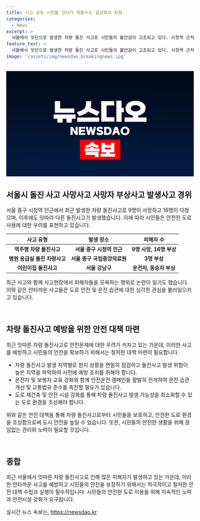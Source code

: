 ```yaml
---
title: 사고 공포 시민들 걷다가 죽을수도 일상화의 위험
categories:
  - News
excerpt: >
  서울에서 잇단으로 발생한 차량 돌진 사고로 시민들의 불안감이 고조되고 있다. 시청역 근처에서의 참사가 인근 주민들에게 충격을 안겨주며, 사람들은 사고 직전의 피해자들이 일상적으로 보였다는 점에 더욱 충격을 받았다. 이러한 상황에서 횡단보도에서도 주의를 기울이는 사람들이 늘어나고 있으며, 사고 희생자를 모욕하는 행동 또한 발생하고 있다. 현재 경찰은 해당 사건들에 대해 수사 중에 있으며, 사고로부터 시민들이 안전하게 보호될 수 있도록 노력하고 있다.
feature_text: >
  서울에서 잇단으로 발생한 차량 돌진 사고로 시민들의 불안감이 고조되고 있다. 시청역 근처에서의 참사가 인근 주민들에게 충격을 안겨주며, 사람들은 사고 직전의 피해자들이 일상적으로 보였다는 점에 더욱 충격을 받았다. 이러한 상황에서 횡단보도에서도 주의를 기울이는 사람들이 늘어나고 있으며, 사고 희생자를 모욕하는 행동 또한 발생하고 있다. 현재 경찰은 해당 사건들에 대해 수사 중에 있으며, 사고로부터 시민들이 안전하게 보호될 수 있도록 노력하고 있다.
image: '/assets/img/newsdao_breakingnews.jpg'
---
```


<p><img src="/assets/img/newsdao_breakingnews.jpg" alt="cryptoinkorea 속보" /></p>

<h2 data-ke-size="size26">서울시 돌진 사고 사망사고 사망자 부상사고 발생사고 경위</h2>

<p data-ke-size="size16">서울 중구 시청역 인근에서 최근 발생한 차량 돌진사고로 9명이 사망하고 16명이 다쳤으며, 이후에도 잇따라 다른 돌진사고가 발생했습니다. 이에 따라 시민들은 안전한 도로 사용에 대한 우려를 표현하고 있습니다.</p>

<table>
    <thead>
        <tr>
            <th><b>사고 유형</b></th>
            <th><b>발생 장소</b></th>
            <th><b>피해자 수</b></th>
        </tr>
    </thead>
    <tbody>
        <tr>
            <td style="text-align: center; height: 17px;"><b>역주행 차량 돌진사고</b></td>
            <td style="text-align: center; height: 17px;"><b>서울 중구 시청역 인근</b></td>
            <td style="text-align: center; height: 17px;"><b>9명 사망, 16명 부상</b></td>
        </tr>
        <tr>
            <td style="text-align: center; height: 17px;"><b>병원 응급실 돌진 차량사고</b></td>
            <td style="text-align: center; height: 17px;"><b>서울 중구 국립중앙의료원</b></td>
            <td style="text-align: center; height: 17px;"><b>3명 부상</b></td>
        </tr>
        <tr>
            <td style="text-align: center; height: 17px;"><b>어린이집 돌진사고</b></td>
            <td style="text-align: center; height: 17px;"><b>서울 강남구</b></td>
            <td style="text-align: center; height: 17px;"><b>운전자, 동승자 부상</b></td>
        </tr>
    </tbody>
</table>

<p data-ke-size="size16">최근 사고와 함께 사고현장에서 피해자들을 모욕하는 행위로 논란이 일기도 했습니다. 이와 같은 안타까운 사고들은 도로 안전 및 운전 습관에 대한 심각한 관심을 불러일으키고 있습니다.</p>

<p><br></p>

<h2 data-ke-size="size26">차량 돌진사고 예방을 위한 안전 대책 마련</h2>

<p data-ke-size="size16">최근 잇따른 차량 돌진사고로 안전문제에 대한 우려가 커지고 있는 가운데, 이러한 사고를 예방하고 시민들의 안전을 확보하기 위해서는 철저한 대책 마련이 필요합니다.</p>

<ul>
    <li>차량 돌진사고 발생 지역별로 현지 상황을 면밀히 점검하고 돌진사고 발생 위험이 높은 지역을 파악하여 사전에 예방 조치를 취해야 합니다.</li>
    <li>운전자 및 보행자 교육 강화와 함께 안전운전 캠페인을 활발히 전개하여 운전 습관 개선 및 교통법규 준수를 촉진할 필요가 있습니다.</li>
    <li>도로 재건축 및 안전 시설 강화를 통해 차량 돌진사고 발생 가능성을 최소화할 수 있는 도로 환경을 조성해야 합니다.</li>
</ul>

<p data-ke-size="size16">위와 같은 안전 대책을 통해 차량 돌진사고로부터 시민들을 보호하고, 안전한 도로 환경을 조성함으로써 도시 안전을 높일 수 있습니다. 또한, 시민들의 안전한 생활을 위해 끊임없는 관리와 노력이 필요할 것입니다.</p>

<p><br></p>

<h2 data-ke-size="size26">종합</h2>

<p data-ke-size="size16">최근 서울에서 잇따른 차량 돌진사고로 인해 많은 피해자가 발생하고 있는 가운데, 이러한 안타까운 사고를 예방하고 시민들의 안전을 보장하기 위해서는 적극적이고 철저한 안전 대책 수립과 실행이 필수적입니다. 시민들의 안전한 도로 이용을 위해 지속적인 노력과 안전시설 강화가 요구됩니다.</p>
실시간 뉴스 속보는, <a href="https://newsdao.kr" rel="dofollow">https://newsdao.kr</a>



